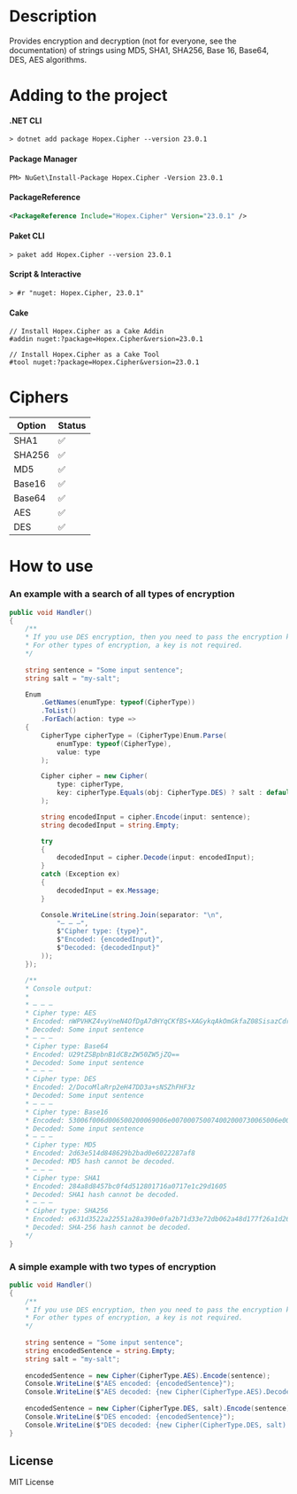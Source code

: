 # Description

Provides encryption and decryption (not for everyone, see the documentation) of strings using MD5, SHA1, SHA256, Base 16, Base64, DES, AES algorithms.

# Adding to the project

#### .NET CLI
```CLI
> dotnet add package Hopex.Cipher --version 23.0.1
```

#### Package Manager
```CLI
PM> NuGet\Install-Package Hopex.Cipher -Version 23.0.1
```

#### PackageReference
```XML
<PackageReference Include="Hopex.Cipher" Version="23.0.1" />
```

#### Paket CLI
```CLI
> paket add Hopex.Cipher --version 23.0.1
```

#### Script & Interactive
```CLI
> #r "nuget: Hopex.Cipher, 23.0.1"
```

#### Cake
```
// Install Hopex.Cipher as a Cake Addin
#addin nuget:?package=Hopex.Cipher&version=23.0.1

// Install Hopex.Cipher as a Cake Tool
#tool nuget:?package=Hopex.Cipher&version=23.0.1
```

# Ciphers

| Option | Status |
| --- | ----------- |
| SHA1 | :white_check_mark: |
| SHA256 | :white_check_mark: |
| MD5 | :white_check_mark: |
| Base16 | :white_check_mark: |
| Base64 | :white_check_mark: |
| AES | :white_check_mark: |
| DES | :white_check_mark: |

# How to use

### An example with a search of all types of encryption

```C#
public void Handler()
{
    /**
    * If you use DES encryption, then you need to pass the encryption key to the constructor.
    * For other types of encryption, a key is not required.
    */
    
    string sentence = "Some input sentence";
    string salt = "my-salt";

    Enum
        .GetNames(enumType: typeof(CipherType))
        .ToList()
        .ForEach(action: type =>
    {
        CipherType cipherType = (CipherType)Enum.Parse(
            enumType: typeof(CipherType),
            value: type
        );

        Cipher cipher = new Cipher(
            type: cipherType,
            key: cipherType.Equals(obj: CipherType.DES) ? salt : default
        );

        string encodedInput = cipher.Encode(input: sentence);
        string decodedInput = string.Empty;

        try
        {
            decodedInput = cipher.Decode(input: encodedInput);
        }
        catch (Exception ex)
        {
            decodedInput = ex.Message;
        }

        Console.WriteLine(string.Join(separator: "\n",
            "– – –",
            $"Cipher type: {type}",
            $"Encoded: {encodedInput}",
            $"Decoded: {decodedInput}"
        ));
    });

    /**
    * Console output:
    * 
    * – – –
    * Cipher type: AES
    * Encoded: nWPVHKZ4vyVneN4OfDgA7dHYqCKfBS+XAGykqAkOmGkfaZ08SisazCdrjs9/MHqW
    * Decoded: Some input sentence
    * – – –
    * Cipher type: Base64
    * Encoded: U29tZSBpbnB1dCBzZW50ZW5jZQ==
    * Decoded: Some input sentence
    * – – –
    * Cipher type: DES
    * Encoded: 2/DocoMlaRrp2eH47DD3a+sNSZhFHF3z
    * Decoded: Some input sentence
    * – – –
    * Cipher type: Base16
    * Encoded: 53006f006d006500200069006e007000750074002000730065006e00740065006e0063006500
    * Decoded: Some input sentence
    * – – –
    * Cipher type: MD5
    * Encoded: 2d63e514d848629b2bad0e6022287af8
    * Decoded: MD5 hash cannot be decoded.
    * – – –
    * Cipher type: SHA1
    * Encoded: 284a8d8457bc0f4d512801716a0717e1c29d1605
    * Decoded: SHA1 hash cannot be decoded.
    * – – –
    * Cipher type: SHA256
    * Encoded: e631d3522a22551a28a390e0fa2b71d33e72db062a48d177f26a1d26f36232b6
    * Decoded: SHA-256 hash cannot be decoded.
    */
}
```

### A simple example with two types of encryption

```C#
public void Handler()
{
    /**
    * If you use DES encryption, then you need to pass the encryption key to the constructor.
    * For other types of encryption, a key is not required.
    */
    
    string sentence = "Some input sentence";
    string encodedSentence = string.Empty;
    string salt = "my-salt";
    
    encodedSentence = new Cipher(CipherType.AES).Encode(sentence);
    Console.WriteLine($"AES encoded: {encodedSentence}");
    Console.WriteLine($"AES decoded: {new Cipher(CipherType.AES).Decode(encodedSentence)}");
    
    encodedSentence = new Cipher(CipherType.DES, salt).Encode(sentence);
    Console.WriteLine($"DES encoded: {encodedSentence}");
    Console.WriteLine($"DES decoded: {new Cipher(CipherType.DES, salt).Decode(encodedSentence)}");
}
```

## License

MIT License